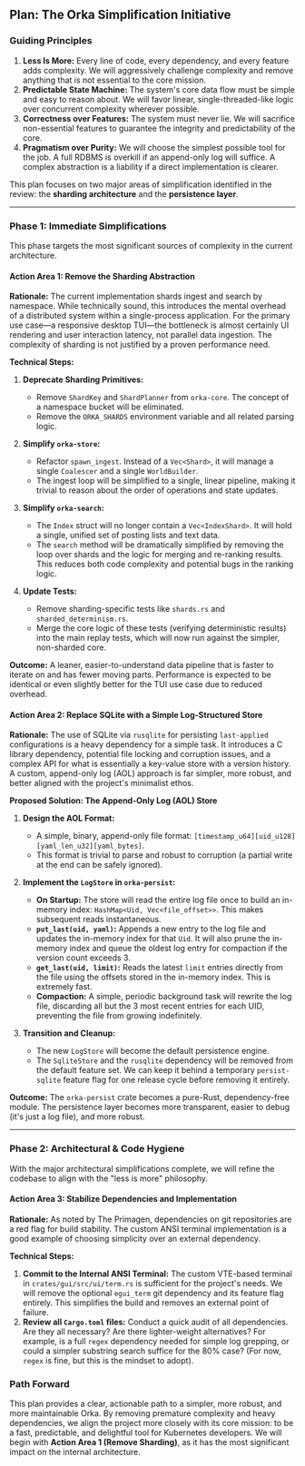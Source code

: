 ## Plan: The Orka Simplification Initiative

### Guiding Principles

1.  **Less Is More:** Every line of code, every dependency, and every feature adds complexity. We will aggressively challenge complexity and remove anything that is not essential to the core mission.
2.  **Predictable State Machine:** The system's core data flow must be simple and easy to reason about. We will favor linear, single-threaded-like logic over concurrent complexity wherever possible.
3.  **Correctness over Features:** The system must never lie. We will sacrifice non-essential features to guarantee the integrity and predictability of the core.
4.  **Pragmatism over Purity:** We will choose the simplest possible tool for the job. A full RDBMS is overkill if an append-only log will suffice. A complex abstraction is a liability if a direct implementation is clearer.

This plan focuses on two major areas of simplification identified in the review: the **sharding architecture** and the **persistence layer**.

---

### Phase 1: Immediate Simplifications

This phase targets the most significant sources of complexity in the current architecture.

#### **Action Area 1: Remove the Sharding Abstraction**

**Rationale:**
The current implementation shards ingest and search by namespace. While technically sound, this introduces the mental overhead of a distributed system within a single-process application. For the primary use case—a responsive desktop TUI—the bottleneck is almost certainly UI rendering and user interaction latency, not parallel data ingestion. The complexity of sharding is not justified by a proven performance need.

**Technical Steps:**

1.  **Deprecate Sharding Primitives:**
    *   Remove `ShardKey` and `ShardPlanner` from `orka-core`. The concept of a namespace bucket will be eliminated.
    *   Remove the `ORKA_SHARDS` environment variable and all related parsing logic.

2.  **Simplify `orka-store`:**
    *   Refactor `spawn_ingest`. Instead of a `Vec<Shard>`, it will manage a single `Coalescer` and a single `WorldBuilder`.
    *   The ingest loop will be simplified to a single, linear pipeline, making it trivial to reason about the order of operations and state updates.

3.  **Simplify `orka-search`:**
    *   The `Index` struct will no longer contain a `Vec<IndexShard>`. It will hold a single, unified set of posting lists and text data.
    *   The `search` method will be dramatically simplified by removing the loop over shards and the logic for merging and re-ranking results. This reduces both code complexity and potential bugs in the ranking logic.

4.  **Update Tests:**
    *   Remove sharding-specific tests like `shards.rs` and `sharded_determinism.rs`.
    *   Merge the core logic of these tests (verifying deterministic results) into the main replay tests, which will now run against the simpler, non-sharded core.

**Outcome:** A leaner, easier-to-understand data pipeline that is faster to iterate on and has fewer moving parts. Performance is expected to be identical or even slightly better for the TUI use case due to reduced overhead.

#### **Action Area 2: Replace SQLite with a Simple Log-Structured Store**

**Rationale:**
The use of SQLite via `rusqlite` for persisting `last-applied` configurations is a heavy dependency for a simple task. It introduces a C library dependency, potential file locking and corruption issues, and a complex API for what is essentially a key-value store with a version history. A custom, append-only log (AOL) approach is far simpler, more robust, and better aligned with the project's minimalist ethos.

**Proposed Solution: The Append-Only Log (AOL) Store**

1.  **Design the AOL Format:**
    *   A simple, binary, append-only file format: `[timestamp_u64][uid_u128][yaml_len_u32][yaml_bytes]`.
    *   This format is trivial to parse and robust to corruption (a partial write at the end can be safely ignored).

2.  **Implement the `LogStore` in `orka-persist`:**
    *   **On Startup:** The store will read the entire log file once to build an in-memory index: `HashMap<Uid, Vec<file_offset>>`. This makes subsequent reads instantaneous.
    *   **`put_last(uid, yaml)`:** Appends a new entry to the log file and updates the in-memory index for that `Uid`. It will also prune the in-memory index and queue the oldest log entry for compaction if the version count exceeds 3.
    *   **`get_last(uid, limit)`:** Reads the latest `limit` entries directly from the file using the offsets stored in the in-memory index. This is extremely fast.
    *   **Compaction:** A simple, periodic background task will rewrite the log file, discarding all but the 3 most recent entries for each UID, preventing the file from growing indefinitely.

3.  **Transition and Cleanup:**
    *   The new `LogStore` will become the default persistence engine.
    *   The `SqliteStore` and the `rusqlite` dependency will be removed from the default feature set. We can keep it behind a temporary `persist-sqlite` feature flag for one release cycle before removing it entirely.

**Outcome:** The `orka-persist` crate becomes a pure-Rust, dependency-free module. The persistence layer becomes more transparent, easier to debug (it's just a log file), and more robust.

---

### Phase 2: Architectural & Code Hygiene

With the major architectural simplifications complete, we will refine the codebase to align with the "less is more" philosophy.

#### **Action Area 3: Stabilize Dependencies and Implementation**

**Rationale:**
As noted by The Primagen, dependencies on git repositories are a red flag for build stability. The custom ANSI terminal implementation is a good example of choosing simplicity over an external dependency.

**Technical Steps:**

1.  **Commit to the Internal ANSI Terminal:** The custom VTE-based terminal in `crates/gui/src/ui/term.rs` is sufficient for the project's needs. We will remove the optional `egui_term` git dependency and its feature flag entirely. This simplifies the build and removes an external point of failure.
2.  **Review all `Cargo.toml` files:** Conduct a quick audit of all dependencies. Are they all necessary? Are there lighter-weight alternatives? For example, is a full `regex` dependency needed for simple log grepping, or could a simpler substring search suffice for the 80% case? (For now, `regex` is fine, but this is the mindset to adopt).


### Path Forward

This plan provides a clear, actionable path to a simpler, more robust, and more maintainable Orka. By removing premature complexity and heavy dependencies, we align the project more closely with its core mission: to be a fast, predictable, and delightful tool for Kubernetes developers. We will begin with **Action Area 1 (Remove Sharding)**, as it has the most significant impact on the internal architecture.